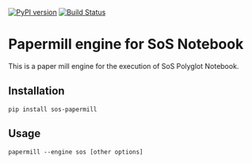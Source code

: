 [![PyPI version](https://badge.fury.io/py/sos-papermill.svg)](https://badge.fury.io/py/sos-papermill)
[![Build Status](https://travis-ci.org/vatlab/sos-papermill.svg?branch=master)](https://travis-ci.org/vatlab/sos-papermill)


# Papermill engine for SoS Notebook

This is a paper mill engine for the execution of SoS Polyglot Notebook.

## Installation

```
pip install sos-papermill
```

## Usage

```
papermill --engine sos [other options]
```
